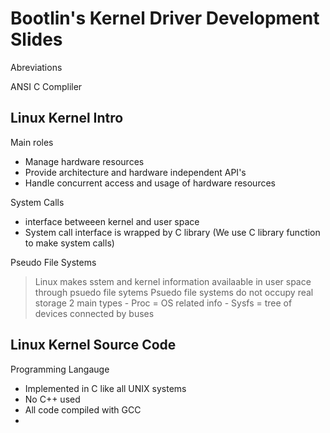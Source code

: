 # Bootlin's Kernel Driver Development Slides

Abreviations

ANSI C Compliler

## Linux Kernel Intro

Main roles

- Manage hardware resources
- Provide architecture and hardware independent API's
- Handle concurrent access and usage of hardware resources

System Calls

* interface betweeen kernel and user space
* System call interface is wrapped by C library (We use C library function to make system calls)

Pseudo File Systems

> Linux makes sstem and kernel information availaable in user space through psuedo file sytems
> Psuedo file systems do not occupy real storage
> 2 main types
    -  Proc = OS related info
    -  Sysfs = tree of devices connected by buses

## Linux Kernel Source Code

Programming Langauge

- Implemented in C like all UNIX systems
- No C++ used
- All code compiled with GCC
- 
